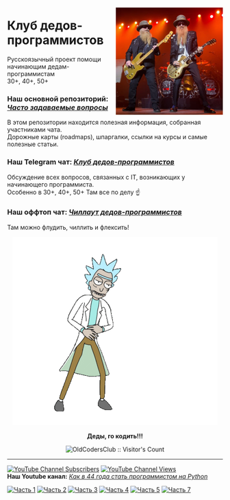 [<img align='right' src="https://raw.githubusercontent.com/OldCodersClub/.github/master/assets/occ.jpg?raw=true" width="250" alt="OldCodersClub">](https://t.me/oldcodersclub)

# Клуб дедов-программистов #

Русскоязычный проект помощи начинающим дедам-программистам  
30+, 40+, 50+


### **Наш основной репозиторий:** [_Часто задаваемые вопросы_](https://github.com/OldCodersClub/faq)  
В этом репозитории находится полезная информация, собранная участниками чата.  
Дорожные карты (roadmaps), шпаргалки, ссылки на курсы и самые полезные статьи.



### **Наш Telegram чат:** [_Клуб дедов-программистов_](https://t.me/oldcodersclub)  
Обсуждение всех вопросов, связанных с IT, возникающих у начинающего программиста.  
Особенно в 30+, 40+, 50+
Там все по делу ☝️



### **Наш оффтоп чат:** [_Чиллаут дедов-программистов_](https://t.me/oldcoders_chillout)  
Там можно флудить, чиллить и флексить!



<!--suppress HtmlDeprecatedAttribute -->
<p align="center"><img src="https://raw.githubusercontent.com/OldCodersClub/.github/master/assets/rick.gif?raw=true" alt="Rick" /></p>
<p align="center"><b>Деды, го кодить!!!</b></p>



<!--suppress HtmlDeprecatedAttribute -->
<p align="center"><img src="https://profile-counter.glitch.me/{OldCodersClub}/count.svg" alt="OldCodersClub :: Visitor's Count" /></p>



---

[<img alt="YouTube Channel Subscribers" src="https://img.shields.io/youtube/channel/subscribers/UChbHeEGkYqM2b1HdAhf4y1g?style=social">](https://www.youtube.com/channel/UChbHeEGkYqM2b1HdAhf4y1g/videos)
[<img alt="YouTube Channel Views" src="https://img.shields.io/youtube/channel/views/UChbHeEGkYqM2b1HdAhf4y1g?style=social">](https://www.youtube.com/channel/UChbHeEGkYqM2b1HdAhf4y1g/about)  
**Наш Youtube канал:** [_Как в 44 года стать программистом на Python_](https://www.youtube.com/channel/UChbHeEGkYqM2b1HdAhf4y1g)


[<img src="http://img.youtube.com/vi/XThWZuEOCNE/0.jpg" alt="Часть 1" width="430">](https://www.youtube.com/watch?v=XThWZuEOCNE)
[<img src="http://img.youtube.com/vi/kolUAlhu-ho/0.jpg" alt="Часть 2" width="430">](https://www.youtube.com/watch?v=kolUAlhu-ho)
[<img src="http://img.youtube.com/vi/wxHLDV1fyZQ/0.jpg" alt="Часть 3" width="430">](https://www.youtube.com/watch?v=wxHLDV1fyZQ)
[<img src="http://img.youtube.com/vi/f2XRAU9GJM4/0.jpg" alt="Часть 4" width="430">](https://www.youtube.com/watch?v=f2XRAU9GJM4)
[<img src="http://img.youtube.com/vi/jE4h1cHzHUw/0.jpg" alt="Часть 5" width="430">](https://www.youtube.com/watch?v=jE4h1cHzHUw)
[<img src="http://img.youtube.com/vi/VORpw9_t6-Y/0.jpg" alt="Часть 7" width="430">](https://www.youtube.com/watch?v=VORpw9_t6-Y)
